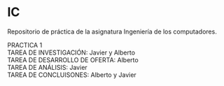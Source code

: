 # IC
Repositorio de práctica de la asignatura Ingeniería de los computadores.

PRACTICA 1  
TAREA DE INVESTIGACIÓN: Javier y Alberto  
TAREA DE DESARROLLO DE OFERTA: Alberto  
TAREA DE ANÁLISIS: Javier  
TAREA DE CONCLUISONES: Alberto y Javier  
